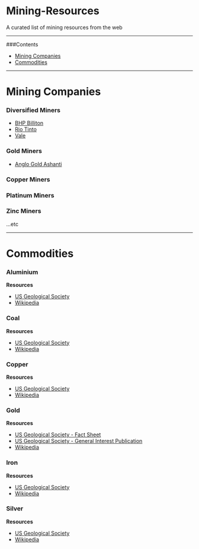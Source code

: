 Mining-Resources
================

A curated list of mining resources from the web

---
###Contents
* [Mining Companies](#mining-companies) 
* [Commodities](#commodities)

---



Mining Companies
=====

### Diversified Miners
* [BHP Billiton](http://bhpbilliton.com)
* [Rio Tinto](http://riotinto.com)
* [Vale](http://vale.com)


### Gold Miners
* [Anglo Gold Ashanti](http://anglogoldashanti.com/)

### Copper Miners

### Platinum Miners

### Zinc Miners

...etc

---
Commodities
===

### Aluminium 

**Resources**

* [US Geological Society](http://minerals.usgs.gov/minerals/pubs/commodity/aluminum/mcs-2014-alumi.pdf)
* [Wikipedia](http://en.wikipedia.org/wiki/Aluminium)

### Coal

**Resources**

* [US Geological Society](http://minerals.usgs.gov/minerals/pubs/commodity/coal/mcs-2014-coal.pdf)
* [Wikipedia](http://en.wikipedia.org/wiki/Coal)

### Copper

**Resources**

* [US Geological Society](http://minerals.usgs.gov/minerals/pubs/commodity/copper/mcs-2014-coppe.pdf)
* [Wikipedia](http://en.wikipedia.org/wiki/Copper)


### Gold

**Resources**

* [US Geological Society - Fact Sheet](http://minerals.usgs.gov/minerals/pubs/commodity/gold/mcs-2014-gold.pdf)
* [US Geological Society - General Interest Publication](http://pubs.usgs.gov/gip/gold/gold.pdf)
* [Wikipedia](http://en.wikipedia.org/wiki/Gold)

### Iron

**Resources**

* [US Geological Society](http://minerals.usgs.gov/minerals/pubs/commodity/iron_ore/mcs-2014-feore.pdf)
* [Wikipedia](http://en.wikipedia.org/wiki/Iron_Ore)

### Silver

**Resources**

* [US Geological Society](http://minerals.usgs.gov/minerals/pubs/commodity/silver/mcs-2014-silve.pdf)
* [Wikipedia](http://en.wikipedia.org/wiki/Silver)


